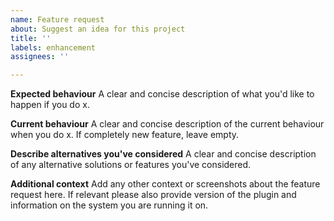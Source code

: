 ```yaml
---
name: Feature request
about: Suggest an idea for this project
title: ''
labels: enhancement
assignees: ''

---
```


**Expected behaviour**
A clear and concise description of what you'd like to happen if you do x.

**Current behaviour**
A clear and concise description of the current behaviour when you do x. If completely new feature, leave empty.

**Describe alternatives you've considered**
A clear and concise description of any alternative solutions or features you've considered.

**Additional context**
Add any other context or screenshots about the feature request here. If relevant please also provide version of the plugin and information on the system you are running it on.
